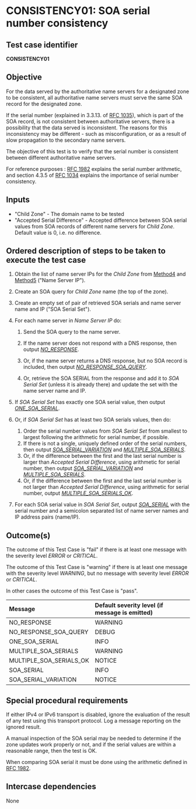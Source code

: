 # CONSISTENCY01: SOA serial number consistency

## Test case identifier

**CONSISTENCY01**

## Objective

For the data served by the authoritative name servers for a designated zone
to be consistent, all authoritative name servers must serve the same SOA
record for the designated zone.   

If the serial number (explained in 3.3.13. of [RFC 1035]), 
which is part of the SOA record, is not consistent between authoritative servers, 
there is a possibility that the data served is inconsistent. The reasons for this 
inconsistency may be different - such as misconfiguration, or as a result of slow 
propagation to the secondary name servers.

The objective of this test is to verify that the serial number is consistent
between different authoritative name servers.

For reference purposes : [RFC 1982]
explains the serial number arithmetic, and section 4.3.5 of 
[RFC 1034] explains the importance of
serial number consistency.

## Inputs

* "Child Zone" - The domain name to be tested 
* "Accepted Serial Difference" - Accepted difference between SOA serial
  values from SOA records of different name servers for *Child Zone*. 
  Default value is 0, i.e. no difference.

## Ordered description of steps to be taken to execute the test case

1. Obtain the list of name server IPs for the *Child Zone* from [Method4] 
    and [Method5] ("Name Server IP").

2. Create an SOA query for *Child Zone* name (the top of the zone).

3. Create an empty set of pair of retrieved SOA serials and name server
   name and IP ("SOA Serial Set"). 

3. For each name server in *Name Server IP* do:
    
    1. Send the SOA query to the name server.

    2. If the name server does not respond with a DNS response, then 
       output *[NO_RESPONSE]*.

    3. Or, if the name server returns a DNS response, but no SOA 
       record is included, then output *[NO_RESPONSE_SOA_QUERY]*.

    4. Or, retrieve the SOA SERIAL from the response and add it to
       *SOA Serial Set* (unless it is already there) and update the set
       with the name server name and IP.

4. If *SOA Serial Set* has exactly one SOA serial value, then output 
   *[ONE_SOA_SERIAL]*.

5. Or, if *SOA Serial Set* has at least two SOA serials values, then do:
    1. Order the serial number values from *SOA Serial Set* from smallest 
       to largest following the arithmetic for serial number, if possible.
    2. If there is not a single, uniquely defined order of the serial 
       numbers, then output *[SOA_SERIAL_VARIATION]* and 
       *[MULTIPLE_SOA_SERIALS]*.
    3. Or, if the difference between the first and the last serial number
       is larger than *Accepted Serial Difference*, using arithmetic
       for serial number, then output *[SOA_SERIAL_VARIATION]* and 
       *[MULTIPLE_SOA_SERIALS]*.
    4. Or, if the difference between the first and the last serial number
       is not larger than *Accepted Serial Difference*, using arithmetic
       for serial number, output *[MULTIPLE_SOA_SERIALS_OK]*.

6. For each SOA serial value in *SOA Serial Set*, output *[SOA_SERIAL]* 
   with the serial number and a semicolon separated list of name server 
   names and IP address pairs (name/IP).
    

## Outcome(s)

The outcome of this Test Case is "fail" if there is at least one message
with the severity level *ERROR* or *CRITICAL*.

The outcome of this Test Case is "warning" if there is at least one message
with the severity level *WARNING*, but no message with severity level
*ERROR* or *CRITICAL*.

In other cases the outcome of this Test Case is "pass".

Message                       | Default severity level (if message is emitted)
:-----------------------------|:-----------------------------------
NO_RESPONSE                   | WARNING
NO_RESPONSE_SOA_QUERY         | DEBUG
ONE_SOA_SERIAL                | INFO
MULTIPLE_SOA_SERIALS          | WARNING
MULTIPLE_SOA_SERIALS_OK       | NOTICE
SOA_SERIAL                    | INFO
SOA_SERIAL_VARIATION          | NOTICE


## Special procedural requirements	

If either IPv4 or IPv6 transport is disabled, ignore the evaluation of the
result of any test using this transport protocol. Log a message reporting
on the ignored result.

A manual inspection of the SOA serial may be needed to determine if the zone
updates work properly or not, and if the serial values are within a
reasonable range, then the test is OK.

When comparing SOA serial it must be done using the arithmetic defined in
[RFC 1982].


## Intercase dependencies

None

[RFC 1034]: https://tools.ietf.org/html/rfc1035

[RFC 1035]: https://tools.ietf.org/html/rfc1035

[RFC 1982]: https://tools.ietf.org/html/rfc1982 

[Method4]: ../Methods.md#method-4-obtain-glue-address-records-from-parent

[Method5]: ../Methods.md#method-5-obtain-the-name-server-address-records-from-child

[NO_RESPONSE]: #outcomes

[NO_RESPONSE_SOA_QUERY]: #outcomes

[ONE_SOA_SERIAL]: #outcomes

[MULTIPLE_SOA_SERIALS]: #outcomes

[MULTIPLE_SOA_SERIALS_OK]: #outcomes

[SOA_SERIAL]: #outcomes

[SOA_SERIAL_VARIATION]: #outcomes


